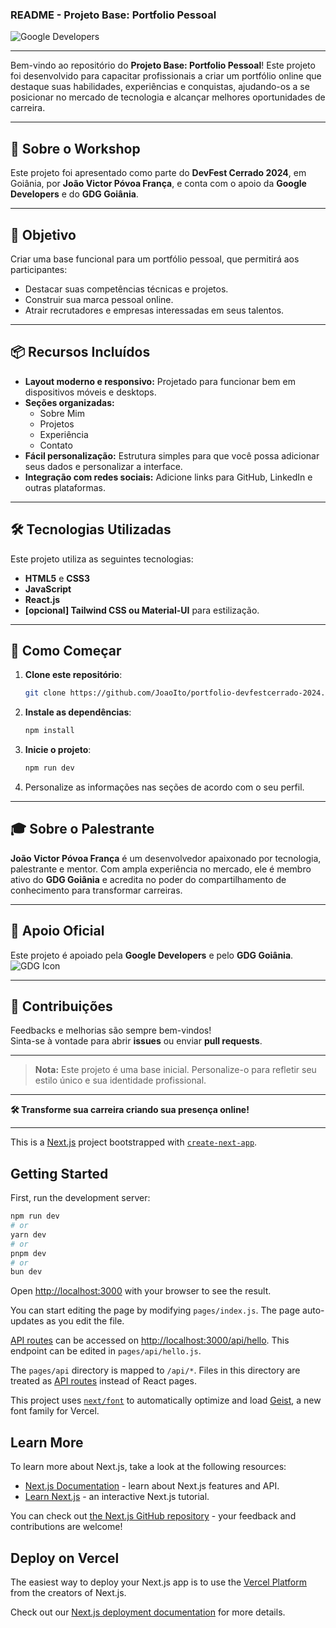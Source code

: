 ### README - **Projeto Base: Portfolio Pessoal**

![Google Developers](https://miro.medium.com/v2/resize:fit:1200/1*acb-tSUW3Tu0LUx_6xkORw.png)

---

Bem-vindo ao repositório do **Projeto Base: Portfolio Pessoal**! Este projeto foi desenvolvido para capacitar profissionais a criar um portfólio online que destaque suas habilidades, experiências e conquistas, ajudando-os a se posicionar no mercado de tecnologia e alcançar melhores oportunidades de carreira.

---

## 📢 **Sobre o Workshop**
Este projeto foi apresentado como parte do **DevFest Cerrado 2024**, em Goiânia, por **João Victor Póvoa França**, e conta com o apoio da **Google Developers** e do **GDG Goiânia**.

---

## 🎯 **Objetivo**
Criar uma base funcional para um portfólio pessoal, que permitirá aos participantes:
- Destacar suas competências técnicas e projetos.
- Construir sua marca pessoal online.
- Atrair recrutadores e empresas interessadas em seus talentos.

---

## 📦 **Recursos Incluídos**
- **Layout moderno e responsivo:** Projetado para funcionar bem em dispositivos móveis e desktops.
- **Seções organizadas:** 
  - Sobre Mim
  - Projetos
  - Experiência
  - Contato
- **Fácil personalização:** Estrutura simples para que você possa adicionar seus dados e personalizar a interface.
- **Integração com redes sociais:** Adicione links para GitHub, LinkedIn e outras plataformas.

---

## 🛠️ **Tecnologias Utilizadas**
Este projeto utiliza as seguintes tecnologias:
- **HTML5** e **CSS3**
- **JavaScript**
- **React.js** 
- **[opcional] Tailwind CSS ou Material-UI** para estilização.

---

## 🚀 **Como Começar**
1. **Clone este repositório**:
   ```bash
   git clone https://github.com/JoaoIto/portfolio-devfestcerrado-2024.git
   ```
2. **Instale as dependências**:
   ```bash
   npm install
   ```
3. **Inicie o projeto**:
   ```bash
   npm run dev
   ```
4. Personalize as informações nas seções de acordo com o seu perfil.


---

## 🎓 **Sobre o Palestrante**
**João Victor Póvoa França** é um desenvolvedor apaixonado por tecnologia, palestrante e mentor. Com ampla experiência no mercado, ele é membro ativo do **GDG Goiânia** e acredita no poder do compartilhamento de conhecimento para transformar carreiras.

---

## 🏅 **Apoio Oficial**
Este projeto é apoiado pela **Google Developers** e pelo **GDG Goiânia**.  
![GDG Icon](https://upload.wikimedia.org/wikipedia/commons/thumb/c/c1/GDG_Logo.svg/120px-GDG_Logo.svg.png)

---

## 🤝 **Contribuições**
Feedbacks e melhorias são sempre bem-vindos!  
Sinta-se à vontade para abrir **issues** ou enviar **pull requests**.

---

> **Nota:** Este projeto é uma base inicial. Personalize-o para refletir seu estilo único e sua identidade profissional.

---

**🛠️ Transforme sua carreira criando sua presença online!**


---

This is a [Next.js](https://nextjs.org) project bootstrapped with [`create-next-app`](https://nextjs.org/docs/pages/api-reference/create-next-app).

## Getting Started

First, run the development server:

```bash
npm run dev
# or
yarn dev
# or
pnpm dev
# or
bun dev
```

Open [http://localhost:3000](http://localhost:3000) with your browser to see the result.

You can start editing the page by modifying `pages/index.js`. The page auto-updates as you edit the file.

[API routes](https://nextjs.org/docs/pages/building-your-application/routing/api-routes) can be accessed on [http://localhost:3000/api/hello](http://localhost:3000/api/hello). This endpoint can be edited in `pages/api/hello.js`.

The `pages/api` directory is mapped to `/api/*`. Files in this directory are treated as [API routes](https://nextjs.org/docs/pages/building-your-application/routing/api-routes) instead of React pages.

This project uses [`next/font`](https://nextjs.org/docs/pages/building-your-application/optimizing/fonts) to automatically optimize and load [Geist](https://vercel.com/font), a new font family for Vercel.

## Learn More

To learn more about Next.js, take a look at the following resources:

- [Next.js Documentation](https://nextjs.org/docs) - learn about Next.js features and API.
- [Learn Next.js](https://nextjs.org/learn-pages-router) - an interactive Next.js tutorial.

You can check out [the Next.js GitHub repository](https://github.com/vercel/next.js) - your feedback and contributions are welcome!

## Deploy on Vercel

The easiest way to deploy your Next.js app is to use the [Vercel Platform](https://vercel.com/new?utm_medium=default-template&filter=next.js&utm_source=create-next-app&utm_campaign=create-next-app-readme) from the creators of Next.js.

Check out our [Next.js deployment documentation](https://nextjs.org/docs/pages/building-your-application/deploying) for more details.
